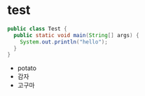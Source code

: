 # test

```java
public class Test {
  public static void main(String[] args) {
    System.out.println("hello");
  }
}
```

- potato
- 감자
- 고구마
